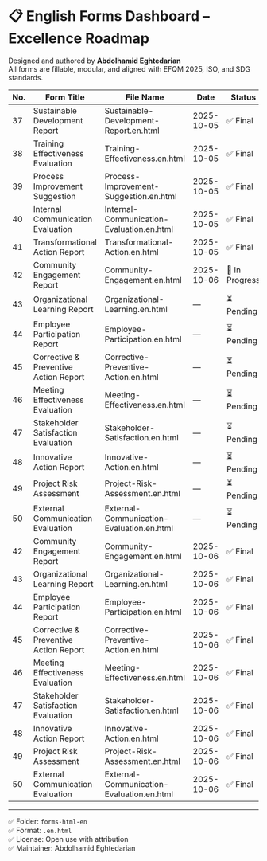 # 📋 English Forms Dashboard – Excellence Roadmap  
Designed and authored by **Abdolhamid Eghtedarian**  
All forms are fillable, modular, and aligned with EFQM 2025, ISO, and SDG standards.

| No. | Form Title | File Name | Date | Status | Link |
|-----|------------|-----------|------|--------|------|
| 37 | Sustainable Development Report | Sustainable-Development-Report.en.html | 2025-10-05 | ✅ Final | [Link](forms-html-en/Sustainable-Development-Report.en.html) |
| 38 | Training Effectiveness Evaluation | Training-Effectiveness.en.html | 2025-10-05 | ✅ Final | [Link](forms-html-en/Training-Effectiveness.en.html) |
| 39 | Process Improvement Suggestion | Process-Improvement-Suggestion.en.html | 2025-10-05 | ✅ Final | [Link](forms-html-en/Process-Improvement-Suggestion.en.html) |
| 40 | Internal Communication Evaluation | Internal-Communication-Evaluation.en.html | 2025-10-05 | ✅ Final | [Link](forms-html-en/Internal-Communication-Evaluation.en.html) |
| 41 | Transformational Action Report | Transformational-Action.en.html | 2025-10-05 | ✅ Final | [Link](forms-html-en/Transformational-Action.en.html) |
| 42 | Community Engagement Report | Community-Engagement.en.html | 2025-10-06 | 🔄 In Progress | *(pending)* |
| 43 | Organizational Learning Report | Organizational-Learning.en.html | — | ⏳ Pending | *(pending)* |
| 44 | Employee Participation Report | Employee-Participation.en.html | — | ⏳ Pending | *(pending)* |
| 45 | Corrective & Preventive Action Report | Corrective-Preventive-Action.en.html | — | ⏳ Pending | *(pending)* |
| 46 | Meeting Effectiveness Evaluation | Meeting-Effectiveness.en.html | — | ⏳ Pending | *(pending)* |
| 47 | Stakeholder Satisfaction Evaluation | Stakeholder-Satisfaction.en.html | — | ⏳ Pending | *(pending)* |
| 48 | Innovative Action Report | Innovative-Action.en.html | — | ⏳ Pending | *(pending)* |
| 49 | Project Risk Assessment | Project-Risk-Assessment.en.html | — | ⏳ Pending | *(pending)* |
| 50 | External Communication Evaluation | External-Communication-Evaluation.en.html | — | ⏳ Pending | *(pending)* |
| 42 | Community Engagement Report | Community-Engagement.en.html | 2025-10-06 | ✅ Final | [Link](forms-html-en/Community-Engagement.en.html) |
| 43 | Organizational Learning Report | Organizational-Learning.en.html | 2025-10-06 | ✅ Final | [Link](forms-html-en/Organizational-Learning.en.html) |
| 44 | Employee Participation Report | Employee-Participation.en.html | 2025-10-06 | ✅ Final | [Link](forms-html-en/Employee-Participation.en.html) |
| 45 | Corrective & Preventive Action Report | Corrective-Preventive-Action.en.html | 2025-10-06 | ✅ Final | [Link](forms-html-en/Corrective-Preventive-Action.en.html) |
| 46 | Meeting Effectiveness Evaluation | Meeting-Effectiveness.en.html | 2025-10-06 | ✅ Final | [Link](forms-html-en/Meeting-Effectiveness.en.html) |
| 47 | Stakeholder Satisfaction Evaluation | Stakeholder-Satisfaction.en.html | 2025-10-06 | ✅ Final | [Link](forms-html-en/Stakeholder-Satisfaction.en.html) |
| 48 | Innovative Action Report | Innovative-Action.en.html | 2025-10-06 | ✅ Final | [Link](forms-html-en/Innovative-Action.en.html) |
| 49 | Project Risk Assessment | Project-Risk-Assessment.en.html | 2025-10-06 | ✅ Final | [Link](forms-html-en/Project-Risk-Assessment.en.html) |
| 50 | External Communication Evaluation | External-Communication-Evaluation.en.html | 2025-10-06 | ✅ Final | [Link](forms-html-en/External-Communication-Evaluation.en.html) |

---
✅ Folder: `forms-html-en`  
✅ Format: `.en.html`  
✅ License: Open use with attribution  
✅ Maintainer: Abdolhamid Eghtedarian  
